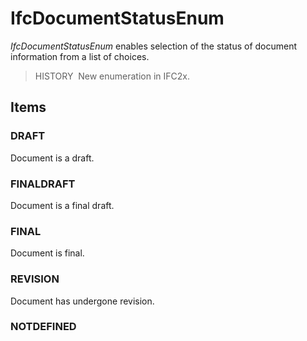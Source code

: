 # IfcDocumentStatusEnum

_IfcDocumentStatusEnum_ enables selection of the status of document information from a list of choices.

> HISTORY&nbsp; New enumeration in IFC2x.

## Items

### DRAFT
Document is a draft.

### FINALDRAFT
Document is a final draft.

### FINAL
Document is final.

### REVISION
Document has undergone revision.

### NOTDEFINED

